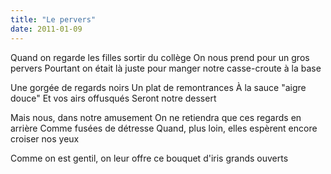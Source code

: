 ```yaml
---
title: "Le pervers"
date: 2011-01-09
---
```


Quand on regarde les filles sortir du collège
On nous prend pour un gros pervers
Pourtant on était là juste pour manger notre casse-croute à la base

Une gorgée de regards noirs
Un plat de remontrances
À la sauce "aigre douce"
Et vos airs offusqués
Seront notre dessert

Mais nous, dans notre amusement
On ne retiendra que ces regards en arrière
Comme fusées de détresse
Quand, plus loin, elles espèrent encore croiser nos yeux

Comme on est gentil, on leur offre ce bouquet d'iris grands ouverts
